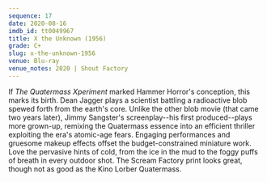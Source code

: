 ```yaml
---
sequence: 17
date: 2020-08-16
imdb_id: tt0049967
title: X the Unknown (1956)
grade: C+
slug: x-the-unknown-1956
venue: Blu-ray
venue_notes: 2020 | Shout Factory
---
```


If <span data-imdb-id="tt0049646">_The Quatermass Xperiment_</a> marked Hammer Horror's conception, this marks its birth. Dean Jagger plays a scientist battling a radioactive blob spewed forth from the earth's core. Unlike <span data-imdb-id="tt0051418">the other blob movie</span> (that came two years later), Jimmy Sangster's screenplay--his first produced--plays more grown-up, remixing the Quatermass essence into an efficient thriller exploiting the era's atomic-age fears. Engaging performances and gruesome makeup effects offset the budget-constrained miniature work. Love the pervasive hints of cold, from the ice in the mud to the foggy puffs of breath in every outdoor shot. The Scream Factory print looks great, though not as good as the Kino Lorber Quatermass.
